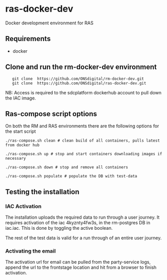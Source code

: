 # ras-docker-dev
Docker development environment for RAS

## Requirements
- docker

##  Clone and run the rm-docker-dev environment

```
   git clone  https://github.com/ONSdigital/rm-docker-dev.git
   git clone  https://github.com/ONSdigital/ras-docker-dev.git
```

NB: Access is required to the sdcplatform dockerhub account to pull down the IAC image.

## Ras-compose script options
On both the RM and RAS environments there are the following options for the start script

```
./ras-compose.sh clean # clean build of all containers, pulls latest from docker hub

./ras-compose.sh up # stop and start containers downloading images if necessary

./ras-compose.sh down # stop and remove all containers

./ras-compose.sh populate # populate the DB with test-data
```


## Testing the installation
  
### IAC Activation
The installation uploads the required data to run through a user journey. It requires activation of the iac ﻿4kyznty4fw3s, in the rm-postgres DB in iac.iac. This is done by toggling the active boolean.

The rest of the test data is valid for a run through of an entire user journey. 

###  Activating the email
The activation url for email can be pulled from the party-service logs, append the url to the frontstage location and hit from a browser to finish activation.
